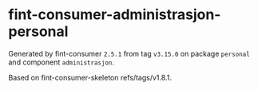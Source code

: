 # fint-consumer-administrasjon-personal

Generated by fint-consumer `2.5.1` from tag `v3.15.0` on package `personal` and component `administrasjon`.

Based on fint-consumer-skeleton refs/tags/v1.8.1.
